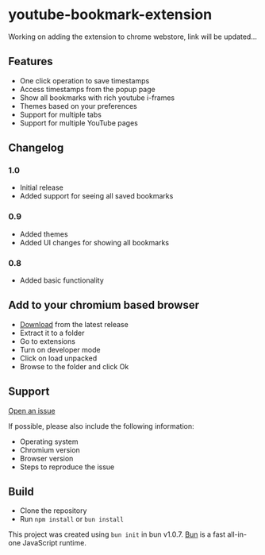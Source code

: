 # youtube-bookmark-extension

Working on adding the extension to chrome webstore, link will be updated...

## Features

- One click operation to save timestamps
- Access timestamps from the popup page
- Show all bookmarks with rich youtube i-frames
- Themes based on your preferences
- Support for multiple tabs
- Support for multiple YouTube pages

## Changelog

### 1.0

- Initial release
- Added support for seeing all saved bookmarks

### 0.9

- Added themes
- Added UI changes for showing all bookmarks

### 0.8

- Added basic functionality

## Add to your chromium based browser

- [Download](https://github.com/nirzon47/youtube-bookmark-extension/releases/latest) from the latest release
- Extract it to a folder
- Go to extensions
- Turn on developer mode
- Click on load unpacked
- Browse to the folder and click Ok

## Support

[Open an issue](https://github.com/nirzon47/youtube-bookmark-extension/issues/new)

If possible, please also include the following information:

- Operating system
- Chromium version
- Browser version
- Steps to reproduce the issue

## Build

- Clone the repository
- Run `npm install` or `bun install`

This project was created using `bun init` in bun v1.0.7. [Bun](https://bun.sh) is a fast all-in-one JavaScript runtime.
